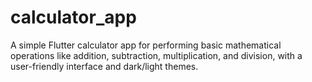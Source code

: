 # calculator_app
A simple Flutter calculator app for performing basic mathematical operations like addition, subtraction, multiplication, and division, with a user-friendly interface and dark/light themes.
